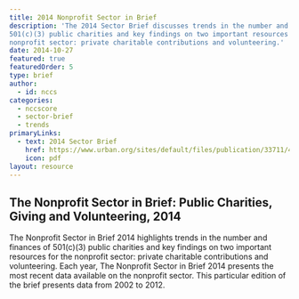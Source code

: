 ```yaml
---
title: 2014 Nonprofit Sector in Brief
description: 'The 2014 Sector Brief discusses trends in the number and finances of 
501(c)(3) public charities and key findings on two important resources for the
nonprofit sector: private charitable contributions and volunteering.'
date: 2014-10-27
featured: true
featuredOrder: 5
type: brief
author:
  - id: nccs
categories:
  - nccscore
  - sector-brief
  - trends
primaryLinks:
  - text: 2014 Sector Brief
    href: https://www.urban.org/sites/default/files/publication/33711/413277-The-Nonprofit-Sector-in-Brief--.PDF
    icon: pdf
layout: resource
---
```



## The Nonprofit Sector in Brief: Public Charities, Giving and Volunteering, 2014

The Nonprofit Sector in Brief 2014 highlights trends in the number and finances of 501(c)(3) public charities and key findings on two important resources for the nonprofit sector: private charitable contributions and volunteering. Each year, The Nonprofit Sector in Brief 2014 presents the most recent data available on the nonprofit sector. This particular edition of the brief presents data from 2002 to 2012.

